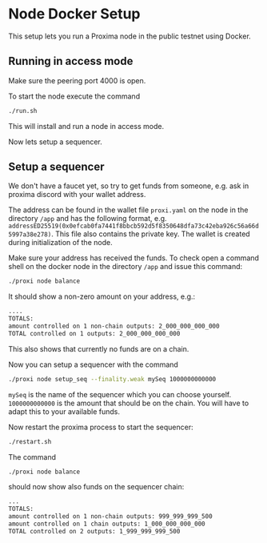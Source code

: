 # Node Docker Setup

This setup lets you run a Proxima node in the public testnet using Docker.


## Running in access mode

Make sure the peering port 4000 is open.

To start the node execute the command

```bash
./run.sh
```

This will install and run a node in access mode.

Now lets setup a sequencer.


## Setup a sequencer


We don't have a faucet yet, so try to get funds from someone, e.g. ask in proxima discord with your wallet address.

The address can be found in the wallet file `proxi.yaml` on the node in the directory `/app` and has the following format, e.g. `addressED25519(0x0efcab0fa7441f8bbcb592d5f8350648dfa73c42eba926c56a66d5997a38e278)`. This file also contains the private key. The wallet is created during initialization of the node.


Make sure your address has received the funds. To check open a command shell on the docker node in the directory `/app` and issue this command:

```bash
./proxi node balance
```

It should show a non-zero amount on your address, e.g.:

```bash
....
TOTALS:
amount controlled on 1 non-chain outputs: 2_000_000_000_000
TOTAL controlled on 1 outputs: 2_000_000_000_000
```

This also shows that currently no funds are on a chain.

Now you can setup a sequencer with the command

```bash
./proxi node setup_seq --finality.weak mySeq 1000000000000
```

`mySeq` is the name of the sequencer which you can choose yourself.
`1000000000000` is the amount that should be on the chain. You will have to adapt this to your available funds.

Now restart the proxima process to start the sequencer:

```bash
./restart.sh
```

The command

```bash
./proxi node balance
```

should now show also funds on the sequencer chain:

```bash
...
TOTALS:
amount controlled on 1 non-chain outputs: 999_999_999_500
amount controlled on 1 chain outputs: 1_000_000_000_000
TOTAL controlled on 2 outputs: 1_999_999_999_500
```
